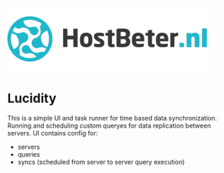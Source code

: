 ![Hostbeter.nl](client/src/images/hostbeter.png)

Lucidity
============
This is a simple UI and task runner for time based data synchronization. Running and scheduling custom queryes for data replication between servers. UI contains config for:
- servers
- queries
- syncs (scheduled from server to server query execution)

